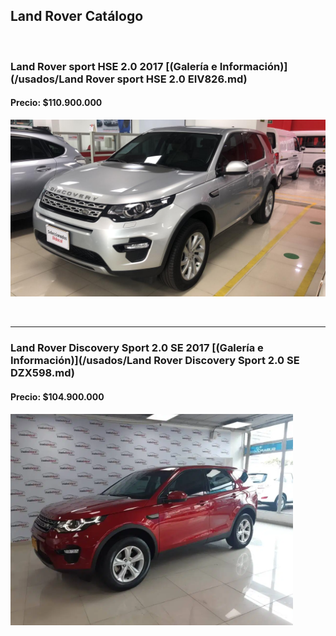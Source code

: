## Land Rover Catálogo

<p>&nbsp;</p>


### Land Rover sport HSE 2.0 2017 [(Galería e Información)](/usados/Land Rover sport HSE 2.0 EIV826.md)
#### Precio: $110.900.000

<img src="/usados/images/Land Rover sport HSE 2.0 EIV826.jpeg?raw=true"/>
<p>&nbsp;</p>

---
### Land Rover Discovery Sport 2.0 SE 2017 [(Galería e Información)](/usados/Land Rover Discovery Sport 2.0 SE DZX598.md)
#### Precio: $104.900.000

<img src="/usados/images/Land Rover Discovery Sport 2.0 SE DZX598.PNG?raw=true"/>
<p>&nbsp;</p>
